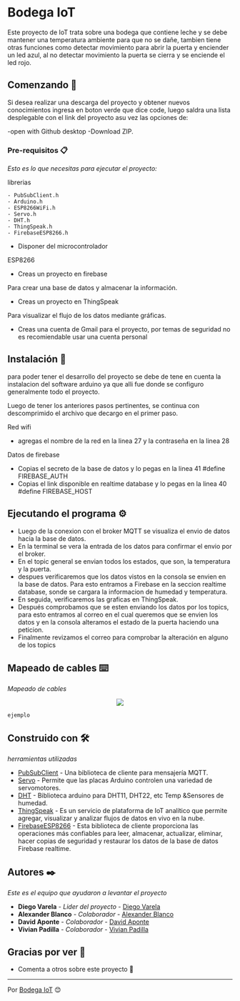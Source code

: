 # Bodega IoT

Este proyecto de IoT trata sobre una bodega que contiene leche y se debe mantener una temperatura ambiente para que no se dañe, tambien tiene otras funciones como detectar movimiento para abrir la puerta y enciender un led azul, al no detectar movimiento la puerta se cierra y se enciende el led rojo.

## Comenzando 🚀 

Si desea realizar una descarga del proyecto y obtener nuevos conocimientos ingresa en boton verde que dice code, luego saldra una lista 
desplegable con el link del proyecto asu vez las opciones de:

-open with Github desktop 
-Download ZIP.

### Pre-requisitos 📋

_Esto es lo que necesitas para ejecutar el proyecto:_

librerias

```
- PubSubClient.h
- Arduino.h
- ESP8266WiFi.h
- Servo.h
- DHT.h
- ThingSpeak.h
- FirebaseESP8266.h
```

- Disponer del microcontrolador

ESP8266

- Creas un proyecto en firebase

Para crear una base de datos y almacenar la información.

- Creas un proyecto en ThingSpeak

Para visualizar el flujo de los datos mediante gráficas.

- Creas una cuenta de Gmail para el proyecto, por temas de seguridad no es recomiendable usar una cuenta personal

## Instalación 🔧 

para poder tener el desarrollo del proyecto se debe de tene en cuenta la instalacion del software arduino ya que alli fue donde se configuro generalmente todo el proyecto.

Luego de tener los anteriores pasos pertinentes, se continua con descomprimido el archivo que decargo en el primer paso.

Red wifi
- agregas el nombre de la red en la linea 27 y la contraseña en la linea 28

Datos de firebase
- Copias el secreto de la base de datos y lo pegas en la linea 41 #define FIREBASE_AUTH
- Copias el link disponible en realtime database y lo pegas en la linea 40 #define FIREBASE_HOST

## Ejecutando el programa ⚙️

- Luego de la conexion con el broker MQTT se visualiza el envio de datos hacia la base de datos.
- En la terminal se vera la entrada de los datos para confirmar el envio por el broker.
- En el topic general se envian todos los estados, que son, la temperatura y la puerta.
- despues verificaremos que los datos vistos en la consola se envien en la base de datos. Para esto entramos a Firebase en la seccion realtime database, sonde se cargara la informacion de humedad y temperatura.
- En seguida, verificaremos las graficas en ThingSpeak.
- Después comprobamos que se esten enviando los datos por los topics, para esto entramos al correo en el cual queremos que se envien los datos y en la consola alteramos el estado de la puerta haciendo una peticion.
- Finalmente revizamos el correo para comprobar la alteración en alguno de los topics

## Mapeado de cables ⌨️ 

_Mapeado de cables_

<p align="center"><img src="https://pm1.narvii.com/6139/7e51d04dfe2d12c33ad3426656d7e8171277c1d3_hq.jpg"/></p>

```
ejemplo
```

## Construido con 🛠️

_herramientas utilizadas_

- [PubSubClient](https://www.arduinolibraries.info/libraries/pub-sub-client) - Una biblioteca de cliente para mensajería MQTT.
- [Servo](https://www.arduinolibraries.info/libraries/servo) - Permite que las placas Arduino controlen una variedad de servomotores.
- [DHT](https://www.arduinolibraries.info/libraries/dht-sensor-library) - Biblioteca arduino para DHT11, DHT22, etc Temp &Sensores de humedad.
- [ThingSpeak](https://www.arduinolibraries.info/libraries/thing-speak) - Es un servicio de plataforma de IoT analítico que permite agregar, visualizar y analizar flujos de datos en vivo en la nube.
- [FirebaseESP8266](https://www.arduinolibraries.info/libraries/firebase-esp8266-client) - Esta biblioteca de cliente proporciona las operaciones más confiables para leer, almacenar, actualizar, eliminar, hacer copias de seguridad y restaurar los datos de la base de datos Firebase realtime.

## Autores ✒️

_Este es el equipo que ayudaron a levantar el proyecto_

- **Diego Varela** - _Lider del proyecto_ - [Diego Varela](https://github.com/varelagrajales)
- **Alexander Blanco** - _Colaborador_ - [Alexander Blanco](https://github.com/BlancoAlex)
- **David Aponte** - _Colaborador_ - [David Aponte](https://github.com/Davidaponte98)
- **Vivian Padilla** - _Colaborador_ - [Vivian Padilla](https://github.com/VivianEstrada)

## Gracias por ver 🎁

- Comenta a otros sobre este proyecto 📢

---

Por [Bodega IoT](https://github.com/BlancoAlex/Proyecto-IOT) 😊
